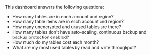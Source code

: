 This dashboard answers the following questions:

- How many tables are in each account and region?
- How many table items are in each account and region?
- How many unencrypted and unused tables are there?
- How many tables don't have auto-scaling, continuous backup and backup protection enabled?
- How much do my tables cost each month?
- What are my most used tables by read and write throughput?
